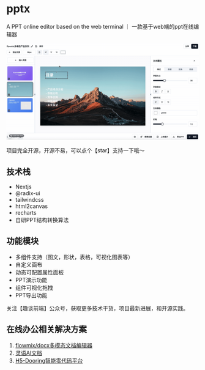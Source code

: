 # pptx
A PPT online editor based on the web terminal ｜ 一款基于web端的ppt在线编辑器

![](demo.gif)

项目完全开源，开源不易，可以点个【star】支持一下哦～

## 技术栈

- Nextjs
- @radix-ui
- tailwindcss
- html2canvas
- recharts
- 自研PPT结构转换算法

## 功能模块

- 多组件支持（图文，形状，表格，可视化图表等）
- 自定义画布
- 动态可配置属性面板
- PPT演示功能
- 组件可视化拖拽
- PPT导出功能


关注【趣谈前端】公众号，获取更多技术干货，项目最新进展，和开源实践。

## 在线办公相关解决方案

1. [flowmix/docx多模态文档编辑器](https://flowmix.turntip.cn)
2. [灵语AI文档](https://mindlink.turntip.cn)
3. [H5-Dooring智能零代码平台](https://github.com/MrXujiang/h5-Dooring)
